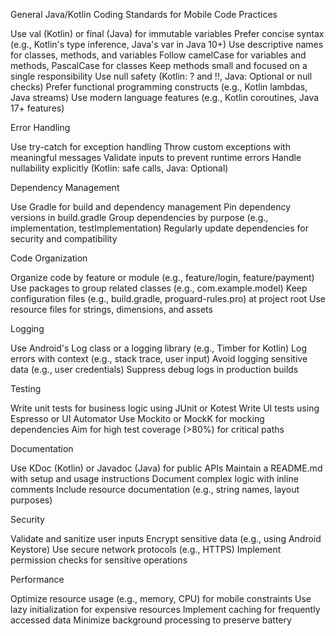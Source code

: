 General Java/Kotlin Coding Standards for Mobile
Code Practices

Use val (Kotlin) or final (Java) for immutable variables
Prefer concise syntax (e.g., Kotlin's type inference, Java's var in Java 10+)
Use descriptive names for classes, methods, and variables
Follow camelCase for variables and methods, PascalCase for classes
Keep methods small and focused on a single responsibility
Use null safety (Kotlin: ? and !!, Java: Optional or null checks)
Prefer functional programming constructs (e.g., Kotlin lambdas, Java streams)
Use modern language features (e.g., Kotlin coroutines, Java 17+ features)

Error Handling

Use try-catch for exception handling
Throw custom exceptions with meaningful messages
Validate inputs to prevent runtime errors
Handle nullability explicitly (Kotlin: safe calls, Java: Optional)

Dependency Management

Use Gradle for build and dependency management
Pin dependency versions in build.gradle
Group dependencies by purpose (e.g., implementation, testImplementation)
Regularly update dependencies for security and compatibility

Code Organization

Organize code by feature or module (e.g., feature/login, feature/payment)
Use packages to group related classes (e.g., com.example.model)
Keep configuration files (e.g., build.gradle, proguard-rules.pro) at project root
Use resource files for strings, dimensions, and assets

Logging

Use Android's Log class or a logging library (e.g., Timber for Kotlin)
Log errors with context (e.g., stack trace, user input)
Avoid logging sensitive data (e.g., user credentials)
Suppress debug logs in production builds

Testing

Write unit tests for business logic using JUnit or Kotest
Write UI tests using Espresso or UI Automator
Use Mockito or MockK for mocking dependencies
Aim for high test coverage (>80%) for critical paths

Documentation

Use KDoc (Kotlin) or Javadoc (Java) for public APIs
Maintain a README.md with setup and usage instructions
Document complex logic with inline comments
Include resource documentation (e.g., string names, layout purposes)

Security

Validate and sanitize user inputs
Encrypt sensitive data (e.g., using Android Keystore)
Use secure network protocols (e.g., HTTPS)
Implement permission checks for sensitive operations

Performance

Optimize resource usage (e.g., memory, CPU) for mobile constraints
Use lazy initialization for expensive resources
Implement caching for frequently accessed data
Minimize background processing to preserve battery
